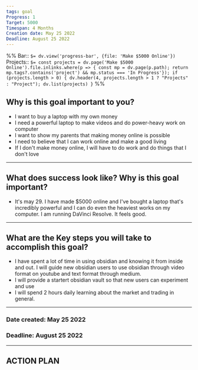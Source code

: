 ```yaml
---
tags: goal
Progress: 1
Target: 5000
Timespan: 4 Months
Creation date: May 25 2022
Deadline: August 25 2022
---
```

%%
Bar:: `$= dv.view('progress-bar', {file: 'Make $5000 Online'})`
Projects:: `$= const projects = dv.page('Make $5000 Online').file.inlinks.where(p => { const mp = dv.page(p.path); return mp.tags?.contains('project') && mp.status === 'In Progress'}); if (projects.length > 0) { dv.header(4, projects.length > 1 ? "Projects" : "Project"); dv.list(projects) }`
%%

## Why is this goal important to you?
- I want to buy a laptop with my own money
- I need a powerful laptop to make videos and do power-heavy work on computer
- I want to show my parents that making money online is possible
- I need to believe that I can work online and make a good living
- If I don't make money online, I will have to do work and do things that I don't love

---
## What does success look like? Why is this goal important?
- It's may 29. I have made $5000 online and I've bought a laptop that's incredibly powerful and I can do even the heaviest works on my computer. I am running DaVinci Resolve. It feels good. 

---
## What are the Key steps you will take to accomplish this goal?
- I have spent a lot of time in using obsidian and knowing it from inside and out. I will guide new obsidian users to use obsidian through video format on youtube and text format through medium. 
- I will provide a startert obsidian vault so that new users can experiment and use 
- I will spend 2 hours daily learning about the market and trading in general. 
---
### Date created: May 25 2022
### Deadline: August 25 2022
---
## ACTION PLAN
